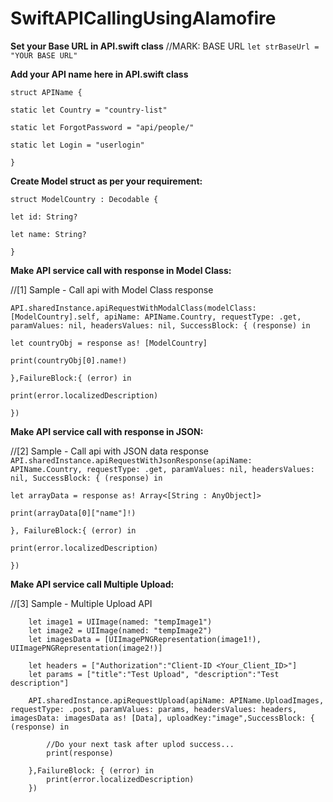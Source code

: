 # SwiftAPICallingUsingAlamofire


**Set your Base URL in API.swift class**
//MARK: BASE URL
`let strBaseUrl = "YOUR BASE URL"`


**Add your API name here in API.swift class**

`struct APIName {`

`static let Country = "country-list"`

`static let ForgotPassword = "api/people/"`

`static let Login = "userlogin"`

`}`


**Create Model struct as per your requirement:**

`struct ModelCountry : Decodable {`

`let id: String?`

`let name: String?`

`}`

**Make API service call with response in Model Class:**

//[1] Sample - Call api with Model Class response

`API.sharedInstance.apiRequestWithModalClass(modelClass: [ModelCountry].self, apiName: APIName.Country, requestType: .get, paramValues: nil, headersValues: nil, SuccessBlock: { (response) in`


`let countryObj = response as! [ModelCountry]`

`print(countryObj[0].name!)`


`},FailureBlock:{ (error) in`

`print(error.localizedDescription)`

`})`


**Make API service call with response in JSON:**

//[2] Sample - Call api with JSON data response
`API.sharedInstance.apiRequestWithJsonResponse(apiName: APIName.Country, requestType: .get, paramValues: nil, headersValues: nil, SuccessBlock: { (response) in`

`let arrayData = response as! Array<[String : AnyObject]>`

`print(arrayData[0]["name"]!)`

`}, FailureBlock:{ (error) in`

`print(error.localizedDescription)`

`})`

**Make API service call Multiple Upload:**

//[3] Sample - Multiple Upload API
        
        let image1 = UIImage(named: "tempImage1")
        let image2 = UIImage(named: "tempImage2")
        let imagesData = [UIImagePNGRepresentation(image1!), UIImagePNGRepresentation(image2!)]
        
        let headers = ["Authorization":"Client-ID <Your_Client_ID>"]
        let params = ["title":"Test Upload", "description":"Test description"]
        
        API.sharedInstance.apiRequestUpload(apiName: APIName.UploadImages, requestType: .post, paramValues: params, headersValues: headers, imagesData: imagesData as! [Data], uploadKey:"image",SuccessBlock: { (response) in
            
            //Do your next task after uplod success...
            print(response)
            
        },FailureBlock: { (error) in
            print(error.localizedDescription)
        })
